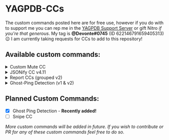 # YAGPDB-CCs
The custom commands posted here are for free use, however if you do with to support me you can rep me in the [YAGPDB Support Server](https://discord.com/invite/4udtcA5) or gift Nitro *if you're that generous*. My tag is **@Devonte#0745** (ID 622146791659405313) 😉
I am currently taking requests for CCs to add to this repository!

## Available custom commands:

<details>
  <summary>Custom Mute CC</summary>
  <br>
  A selective channel mute custom command that works just like it sounds. It can be edited to also send messages in Mod-Log channels when used.
  *Note:* this CC is no longer supported as there are more efficient versions of this code. Eventually, when there are more CCs added to this repository, this custom command will be removed.
  </br>
</details>

<details>
  <summary>JSONify CC v4.11</summary>
  <br>
  Converts and outputs JSON format of messages, as well as IDs, message types, message snowflake, (etc). See README.md for more info.
  </br>
</details>

<details>
  <summary>Report CCs (grouped v2)</summary>
  <br>
  A fully functioning reports system with reaction interactions, database storage, and admin commands. You can find out more info in the README.md
  </br>
</details>

<details>
  <summary>Ghost-Ping Detection (v1 & v2)</summary>
  <br>
  An accurate ghost-ping detection custom command with optional double checks, mention checks (for edited messages) and more. Ghost-Ping CCs are purposefully made to be easily edited / interchangeable, see README.md fore more info.
  </br>
</details>

## Planned Custom Commands:

- [X] Ghost Ping Detection - **Recently added!**
- [ ] Snipe CC

*More custom commands will be added in future. If you wish to contribute or PR for any of these custom commands feel free to do so.*
